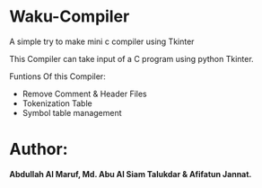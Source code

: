 # Waku-Compiler
A simple try to make mini c compiler using Tkinter

This Compiler can take input of a C program using python Tkinter.

Funtions Of this Compiler:
* Remove Comment & Header Files
* Tokenization Table
* Symbol table management

# Author: 
**Abdullah Al Maruf, Md. Abu Al Siam Talukdar & Afifatun Jannat.**
